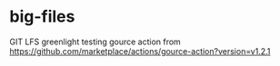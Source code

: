 # big-files
GIT LFS greenlight
testing gource action from https://github.com/marketplace/actions/gource-action?version=v1.2.1